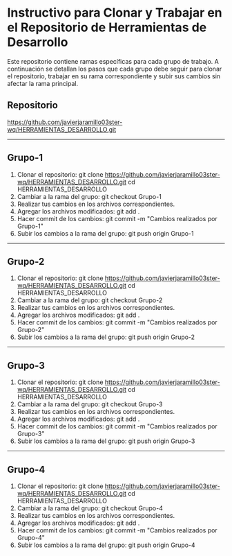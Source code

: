 # Instructivo para Clonar y Trabajar en el Repositorio de Herramientas de Desarrollo

Este repositorio contiene ramas específicas para cada grupo de trabajo. A continuación se detallan los pasos que cada grupo debe seguir para clonar el repositorio, trabajar en su rama correspondiente y subir sus cambios sin afectar la rama principal.

## Repositorio
https://github.com/javierjaramillo03ster-wq/HERRAMIENTAS_DESARROLLO.git

---

## Grupo-1
1. Clonar el repositorio:
   git clone https://github.com/javierjaramillo03ster-wq/HERRAMIENTAS_DESARROLLO.git
   cd HERRAMIENTAS_DESARROLLO
2. Cambiar a la rama del grupo:
   git checkout Grupo-1
3. Realizar tus cambios en los archivos correspondientes.
4. Agregar los archivos modificados:
   git add .
5. Hacer commit de los cambios:
   git commit -m "Cambios realizados por Grupo-1"
6. Subir los cambios a la rama del grupo:
   git push origin Grupo-1

---

## Grupo-2
1. Clonar el repositorio:
   git clone https://github.com/javierjaramillo03ster-wq/HERRAMIENTAS_DESARROLLO.git
   cd HERRAMIENTAS_DESARROLLO
2. Cambiar a la rama del grupo:
   git checkout Grupo-2
3. Realizar tus cambios en los archivos correspondientes.
4. Agregar los archivos modificados:
   git add .
5. Hacer commit de los cambios:
   git commit -m "Cambios realizados por Grupo-2"
6. Subir los cambios a la rama del grupo:
   git push origin Grupo-2

---

## Grupo-3
1. Clonar el repositorio:
   git clone https://github.com/javierjaramillo03ster-wq/HERRAMIENTAS_DESARROLLO.git
   cd HERRAMIENTAS_DESARROLLO
2. Cambiar a la rama del grupo:
   git checkout Grupo-3
3. Realizar tus cambios en los archivos correspondientes.
4. Agregar los archivos modificados:
   git add .
5. Hacer commit de los cambios:
   git commit -m "Cambios realizados por Grupo-3"
6. Subir los cambios a la rama del grupo:
   git push origin Grupo-3

---

## Grupo-4
1. Clonar el repositorio:
   git clone https://github.com/javierjaramillo03ster-wq/HERRAMIENTAS_DESARROLLO.git
   cd HERRAMIENTAS_DESARROLLO
2. Cambiar a la rama del grupo:
   git checkout Grupo-4
3. Realizar tus cambios en los archivos correspondientes.
4. Agregar los archivos modificados:
   git add .
5. Hacer commit de los cambios:
   git commit -m "Cambios realizados por Grupo-4"
6. Subir los cambios a la rama del grupo:
   git push origin Grupo-4

